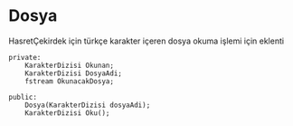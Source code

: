# Dosya
HasretÇekirdek için türkçe karakter içeren dosya okuma işlemi için eklenti


 	private:
		KarakterDizisi Okunan;
		KarakterDizisi DosyaAdi;
		fstream OkunacakDosya;

	public:
		Dosya(KarakterDizisi dosyaAdi);
		KarakterDizisi Oku();
